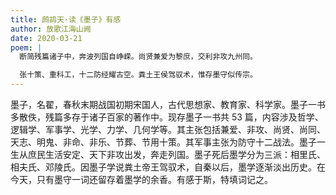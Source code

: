 ```yaml
---
title: 鹧鸪天·读《墨子》有感
author: 放歌江海山阙
date: 2020-03-21
poem: |
  断简残篇诸子中，奔波列国自峥嵘。尚贤兼爱为黎庶，交利非攻九州同。

  张十策、重科工，十二防经耀古空。粪土王侯驾驭术，惟存墨守似传宗。
---
```


墨子，名翟，春秋末期战国初期宋国人，古代思想家、教育家、科学家。墨子一书多散佚，残篇多存于诸子百家的著作中。现存墨子一书共 53 篇，内容涉及哲学、逻辑学、军事学、光学、力学、几何学等。其主张包括兼爱、非攻、尚贤、尚同、天志、明鬼、非命、非乐、节葬、节用十策。其军事主张为防守十二战法。墨子一生从庶民生活安定、天下非攻出发，奔走列国。墨子死后墨学分为三派：相里氏、相夫氏、邓陵氏。因墨子学说粪土帝王驾驭术，自秦以后，墨学逐渐淡出历史。在今天，只有墨守一词还留存着墨学的余香。有感于斯，特填词记之。
